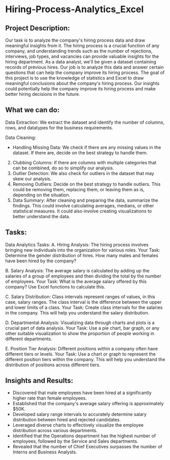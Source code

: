 # Hiring-Process-Analytics_Excel

Project Description:
-------------------------
Our task is to analyze the company's hiring process data and draw meaningful insights from it. The hiring process is a crucial function of any company, and understanding trends such as the number of rejections, interviews, job types, and vacancies can provide valuable insights for the hiring department.
As a data analyst, we'll be given a dataset containing records of previous hires. Our job is to analyze this data and answer certain questions that can help the company improve its hiring process.
The goal of this project is to use the knowledge of statistics and Excel to draw meaningful conclusions about the company's hiring process. Our insights could potentially help the company improve its hiring process and make better hiring decisions in the future.

What we can do:
-------------------------
Data Extraction:
We extract the dataset and identify the number of columns, rows, and datatypes for the business requirements.

Data Cleaning:
- Handling Missing Data: We check if there are any missing values in the dataset. If there are, decide on the best strategy to handle them.
2. Clubbing Columns: If there are columns with multiple categories that can be combined, do so to simplify our analysis.
3. Outlier Detection: We also check for outliers in the dataset that may skew our analysis.
4. Removing Outliers: Decide on the best strategy to handle outliers. This could be removing them, replacing them, or leaving them as is, depending on the situation.
5. Data Summary: After cleaning and preparing the data, summarize the findings. This could involve calculating averages, medians, or other statistical measures. It could also involve creating visualizations to better understand the data.

Tasks:
-------------------------
Data Analytics Tasks:
A. Hiring Analysis: The hiring process involves bringing new individuals into the organization for various roles.
Your Task: Determine the gender distribution of hires. How many males and females have been hired by the company?

B. Salary Analysis: The average salary is calculated by adding up the salaries of a group of employees and then dividing the total by the number of employees.
Your Task: What is the average salary offered by this company? Use Excel functions to calculate this.

C. Salary Distribution: Class intervals represent ranges of values, in this case, salary ranges. The class interval is the difference between the upper and lower limits of a class.
Your Task: Create class intervals for the salaries in the company. This will help you understand the salary distribution.

D. Departmental Analysis: Visualizing data through charts and plots is a crucial part of data analysis.
Your Task: Use a pie chart, bar graph, or any other suitable visualization to show the proportion of people working in different departments.

E. Position Tier Analysis: Different positions within a company often have different tiers or levels.
Your Task: Use a chart or graph to represent the different position tiers within the company. This will help you understand the distribution of positions across different tiers.

Insights and Results:
---------------------------
- Discovered that male employees have been hired at a significantly higher rate than female employees.
- Established that the company's average salary offering is approximately $50K.
- Developed salary range intervals to accurately determine salary distribution between hired and rejected candidates.
- Leveraged diverse charts to effectively visualize the employee distribution across various departments.
- Identified that the Operations department has the highest number of employees, followed by the Service and Sales departments.
- Revealed that the number of Chief Executives surpasses the number of Interns and Business Analysts.
